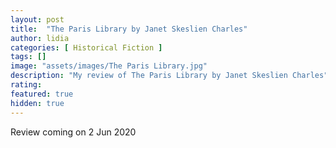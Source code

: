 ```yaml
---
layout: post
title:  "The Paris Library by Janet Skeslien Charles"
author: lidia
categories: [ Historical Fiction ]
tags: []
image: "assets/images/The Paris Library.jpg"
description: "My review of The Paris Library by Janet Skeslien Charles"
rating: 
featured: true
hidden: true
---
```


Review coming on 2 Jun 2020
